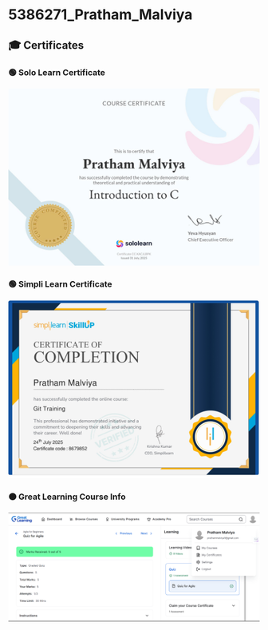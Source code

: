 
# 5386271_Pratham_Malviya

## 🎓 Certificates

### 🟢 Solo Learn Certificate
![Solo Learn Certificate](soloLearn.jpg)

### 🟢 Simpli Learn Certificate
![Simpli Learn Certificate](SimpliLearn.jpg)

### 🟠 Great Learning Course Info
![Great Learning Course info](GreatLearning.png)



